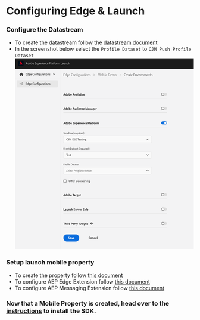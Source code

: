 #  Configuring Edge & Launch

### Configure the Datastream
- To create the datastream follow the [datastream document](https://aep-sdks.gitbook.io/docs/getting-started/configure-datastreams)
- In the screenshot below select the `Profile Dataset` to `CJM Push Profile Dataset`
![Datastream](png/edge-config.png)

### Setup launch mobile property
- To create the property follow [this document](https://aep-sdks.gitbook.io/docs/getting-started/create-a-mobile-property) 
- To configure AEP Edge Extension follow [this document](https://aep-sdks.gitbook.io/docs/foundation-extensions/experience-platform-extension)
- To configure AEP Messaging Extension follow [this document](https://aep-sdks.gitbook.io/docs/using-mobile-extensions/adobe-journey-optimizer)

### Now that a Mobile Property is created, head over to the [instructions](./SetupSDK.md) to install the SDK.
